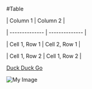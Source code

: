 #Table































































































































































































































































































































































































| Column 1      | Column 2      |







| -------------- | -------------- |







| Cell 1, Row 1 | Cell 2, Row 1 |







| Cell 1, Row 2 | Cell 1, Row 2 |































































































































































































































































































































































































































































































































































































































































[Duck Duck Go](https://duckduckgo.com)































































































































![My Image](/static/images/my_image.jpg)